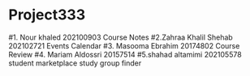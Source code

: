 # Project333
#1. Nour khaled 202100903 Course Notes 
#2.Zahraa Khalil Shehab 202102721 Events Calendar
#3. Masooma Ebrahim 20174802 Course Review 
#4. Mariam Aldossri   20157514
#5.shahad altamimi 202105578 student marketplace
study group finder
